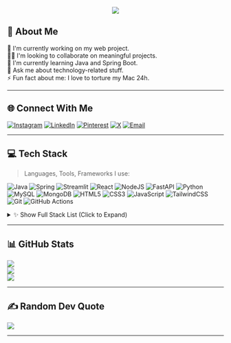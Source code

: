 <p align="center">
    <img
        src="https://readme-typing-svg.herokuapp.com?font=Fira+Code&size=28&duration=3000&color=F78DA7&center=true&vCenter=true&width=800&height=70&lines=Hey+there+👋+I'm+Sneha!;Aspiring+Java+Full-Stack+Developer;DSA+%7C+AI+%7C+Spring+Boot+%7C+Projects+Lover!" />
</p>

## 💫 About Me

🔭 I'm currently working on my web project.  
👩‍💻 I'm looking to collaborate on meaningful projects.  
🌱 I'm currently learning Java and Spring Boot.  
💬 Ask me about technology-related stuff.  
⚡ Fun fact about me: I love to torture my Mac 24h.

---

## 🌐 Connect With Me

[![Instagram](https://img.shields.io/badge/Instagram-%23E4405F.svg?logo=Instagram&logoColor=white)](https://www.instagram.com/_s.dnath_/)
[![LinkedIn](https://img.shields.io/badge/LinkedIn-%230077B5.svg?logo=linkedin&logoColor=white)](https://www.linkedin.com/in/sneha-debnath-11a631258/)
[![Pinterest](https://img.shields.io/badge/Pinterest-%23E60023.svg?logo=Pinterest&logoColor=white)](https://in.pinterest.com/snehadebnath145/)
[![X](https://img.shields.io/badge/X-black.svg?logo=X&logoColor=white)](https://x.com/Sdnath14S)
[![Email](https://img.shields.io/badge/Email-D14836?logo=gmail&logoColor=white)](mailto:snehadebnath145@gmail.com)

---

## 💻 Tech Stack

> Languages, Tools, Frameworks I use:

![Java](https://img.shields.io/badge/java-%23ED8B00.svg?style=for-the-badge&logo=openjdk&logoColor=white)
![Spring](https://img.shields.io/badge/spring-%236DB33F.svg?style=for-the-badge&logo=spring&logoColor=white)
![Streamlit](https://img.shields.io/badge/Streamlit-%23FE4B4B.svg?style=for-the-badge&logo=streamlit&logoColor=white)
![React](https://img.shields.io/badge/react-%2320232a.svg?style=for-the-badge&logo=react&logoColor=%2361DAFB)
![NodeJS](https://img.shields.io/badge/node.js-6DA55F?style=for-the-badge&logo=node.js&logoColor=white)
![FastAPI](https://img.shields.io/badge/FastAPI-005571?style=for-the-badge&logo=fastapi)
![Python](https://img.shields.io/badge/python-3670A0?style=for-the-badge&logo=python&logoColor=ffdd54)
![MySQL](https://img.shields.io/badge/mysql-4479A1.svg?style=for-the-badge&logo=mysql&logoColor=white)
![MongoDB](https://img.shields.io/badge/mongodb-%2347A248.svg?style=for-the-badge&logo=mongodb&logoColor=white)
![HTML5](https://img.shields.io/badge/html5-%23E34F26.svg?style=for-the-badge&logo=html5&logoColor=white)
![CSS3](https://img.shields.io/badge/css3-%231572B6.svg?style=for-the-badge&logo=css3&logoColor=white)
![JavaScript](https://img.shields.io/badge/javascript-%23323330.svg?style=for-the-badge&logo=javascript&logoColor=%23F7DF1E)
![TailwindCSS](https://img.shields.io/badge/tailwindcss-%2338B2AC.svg?style=for-the-badge&logo=tailwind-css&logoColor=white)
![Git](https://img.shields.io/badge/git-%23F05033.svg?style=for-the-badge&logo=git&logoColor=white)
![GitHub Actions](https://img.shields.io/badge/github%20actions-%232671E5.svg?style=for-the-badge&logo=githubactions&logoColor=white)

<details>
  <summary>✨ Show Full Stack List (Click to Expand)</summary>

  *Frontend:* React, Vue, Next.js, Remix, Tailwind, SASS, Three.js, Storybook  
  *Backend:* Java Spring Boot, FastAPI, Flask, Express.js, Node.js, JavaFX  
  *DB & Hosting:* Firebase, MySQL, PostgreSQL, MongoDB, Netlify, Vercel, Render  
  *Tools:* Git, GitHub Actions, Jenkins, Appwrite, Kafka, Canva, Affinity, Aseprite

</details>

---

## 📊 GitHub Stats

![](https://github-readme-stats.vercel.app/api?username=sdnath14&theme=dark&hide_border=false&include_all_commits=true&count_private=true)  
![](https://github-readme-streak-stats.herokuapp.com?user=sdnath14&theme=dark&hide_border=false)  
![](https://github-readme-stats.vercel.app/api/top-langs/?username=sdnath14&theme=dark&layout=compact&hide_border=false)

---

## ✍️ Random Dev Quote

![](https://quotes-github-readme.vercel.app/api?type=horizontal&theme=dark)

---
